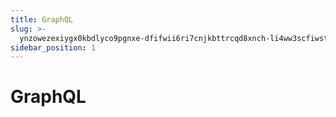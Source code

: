 ```yaml
---
title: GraphQL
slug: >-
  ynzowezexiygx0kbdlyco9pgnxe-dfifwii6ri7cnjkbttrcqd8xnch-li4ww3scfiwstrkg1ggcm8qhnlh-tuyzwz4qwigeynkhz21cjrzvnhe-yr54wx6sjiognrkbb8fcfgpyndb-yr54wx
sidebar_position: 1
---
```



# GraphQL

